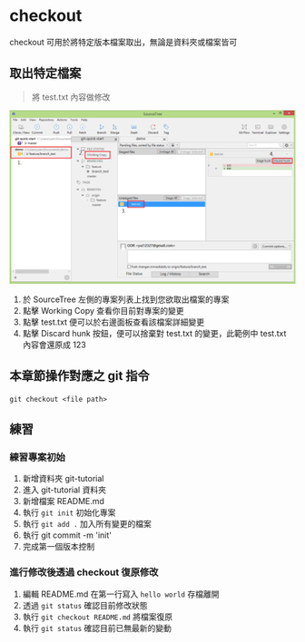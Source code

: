 # checkout

checkout 可用於將特定版本檔案取出，無論是資料夾或檔案皆可

## 取出特定檔案

> 將 test.txt 內容做修改

![checkout example](./checkout.png)

1. 於 SourceTree 左側的專案列表上找到您欲取出檔案的專案
2. 點擊 Working Copy 查看你目前對專案的變更
3. 點擊 test.txt 便可以於右邊面板查看該檔案詳細變更
4. 點擊 Discard hunk 按鈕，便可以捨棄對 test.txt 的變更，此範例中 test.txt 內容會還原成 123

## 本章節操作對應之 git 指令

`git checkout <file path>`

## 練習

### 練習專案初始

1. 新增資料夾 git-tutorial
2. 進入 git-tutorial 資料夾
2. 新增檔案 README.md
3. 執行 `git init` 初始化專案
4. 執行 `git add .` 加入所有變更的檔案
5. 執行 git commit -m 'init'
6. 完成第一個版本控制

### 進行修改後透過 checkout 復原修改

1. 編輯 README.md 在第一行寫入 `hello world` 存檔離開
2. 透過 `git status` 確認目前修改狀態
3. 執行 `git checkout README.md` 將檔案復原
4. 執行 `git status` 確認目前已無最新的變動
